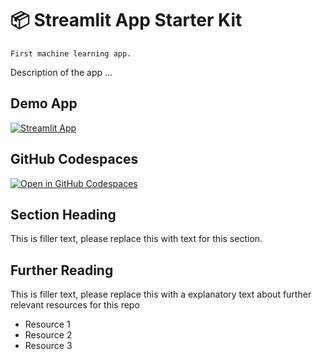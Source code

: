 # 📦 Streamlit App Starter Kit 
```
First machine learning app.
```

Description of the app ...

## Demo App

[![Streamlit App](https://static.streamlit.io/badges/streamlit_badge_black_white.svg)](https://firstStreamlitapp.streamlit.app/)

## GitHub Codespaces

[![Open in GitHub Codespaces](https://github.com/codespaces/badge.svg)](https://codespaces.new/streamlit/app-starter-kit?quickstart=1)

## Section Heading

This is filler text, please replace this with text for this section.

## Further Reading

This is filler text, please replace this with a explanatory text about further relevant resources for this repo
- Resource 1
- Resource 2
- Resource 3
